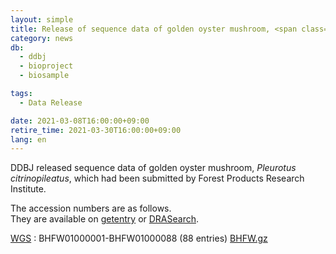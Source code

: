 ```yaml
---
layout: simple
title: Release of sequence data of golden oyster mushroom, <span class="italic">Pleurotus citrinopileatus</span>
category: news
db:
  - ddbj
  - bioproject
  - biosample

tags:
  - Data Release

date: 2021-03-08T16:00:00+09:00
retire_time: 2021-03-30T16:00:00+09:00
lang: en
---
```


DDBJ released sequence data of 
golden oyster mushroom, *Pleurotus citrinopileatus*, 
which had been submitted by 
Forest Products Research Institute.

The accession numbers are as follows.    
They are available on [getentry](http://getentry.ddbj.nig.ac.jp/top-e.html) or [DRASearch](http://ddbj.nig.ac.jp/DRASearch/).

[WGS](/ddbj/wgs-e.html)
: BHFW01000001-BHFW01000088 (88 entries) [BHFW.gz](https://ddbj.nig.ac.jp/public/ddbj_database/wgs/BH/BHFW.gz) 
